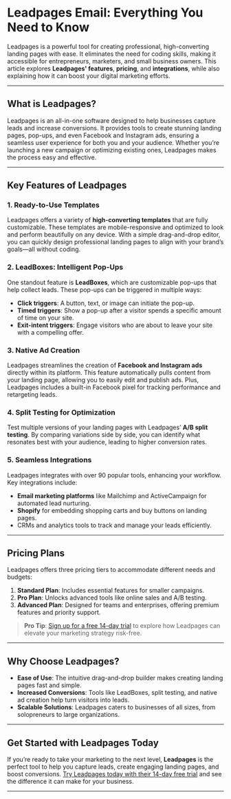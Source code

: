 # Leadpages Email: Everything You Need to Know

Leadpages is a powerful tool for creating professional, high-converting landing pages with ease. It eliminates the need for coding skills, making it accessible for entrepreneurs, marketers, and small business owners. This article explores **Leadpages' features**, **pricing**, and **integrations**, while also explaining how it can boost your digital marketing efforts.

---

## **What is Leadpages?**

Leadpages is an all-in-one software designed to help businesses capture leads and increase conversions. It provides tools to create stunning landing pages, pop-ups, and even Facebook and Instagram ads, ensuring a seamless user experience for both you and your audience. Whether you’re launching a new campaign or optimizing existing ones, Leadpages makes the process easy and effective.

---

## **Key Features of Leadpages**

### **1. Ready-to-Use Templates**
Leadpages offers a variety of **high-converting templates** that are fully customizable. These templates are mobile-responsive and optimized to look and perform beautifully on any device. With a simple drag-and-drop editor, you can quickly design professional landing pages to align with your brand’s goals—all without coding.

### **2. LeadBoxes: Intelligent Pop-Ups**
One standout feature is **LeadBoxes**, which are customizable pop-ups that help collect leads. These pop-ups can be triggered in multiple ways:
- **Click triggers**: A button, text, or image can initiate the pop-up.
- **Timed triggers**: Show a pop-up after a visitor spends a specific amount of time on your site.
- **Exit-intent triggers**: Engage visitors who are about to leave your site with a compelling offer.

### **3. Native Ad Creation**
Leadpages streamlines the creation of **Facebook and Instagram ads** directly within its platform. This feature automatically pulls content from your landing page, allowing you to easily edit and publish ads. Plus, Leadpages includes a built-in Facebook pixel for tracking performance and retargeting leads.

### **4. Split Testing for Optimization**
Test multiple versions of your landing pages with Leadpages’ **A/B split testing**. By comparing variations side by side, you can identify what resonates best with your audience, leading to higher conversion rates.

### **5. Seamless Integrations**
Leadpages integrates with over 90 popular tools, enhancing your workflow. Key integrations include:
- **Email marketing platforms** like Mailchimp and ActiveCampaign for automated lead nurturing.
- **Shopify** for embedding shopping carts and buy buttons on landing pages.
- CRMs and analytics tools to track and manage your leads efficiently.

---

## **Pricing Plans**

Leadpages offers three pricing tiers to accommodate different needs and budgets:
1. **Standard Plan**: Includes essential features for smaller campaigns.
2. **Pro Plan**: Unlocks advanced tools like online sales and A/B testing.
3. **Advanced Plan**: Designed for teams and enterprises, offering premium features and priority support.

> **Pro Tip**: [Sign up for a free 14-day trial](https://bit.ly/LEadPages) to explore how Leadpages can elevate your marketing strategy risk-free.

---

## **Why Choose Leadpages?**

- **Ease of Use**: The intuitive drag-and-drop builder makes creating landing pages fast and simple.
- **Increased Conversions**: Tools like LeadBoxes, split testing, and native ad creation help turn visitors into leads.
- **Scalable Solutions**: Leadpages caters to businesses of all sizes, from solopreneurs to large organizations.

---

## **Get Started with Leadpages Today**

If you’re ready to take your marketing to the next level, **Leadpages** is the perfect tool to help you capture leads, create engaging landing pages, and boost conversions. [Try Leadpages today with their 14-day free trial](https://bit.ly/LEadPages) and see the difference it can make for your business.

--- 
